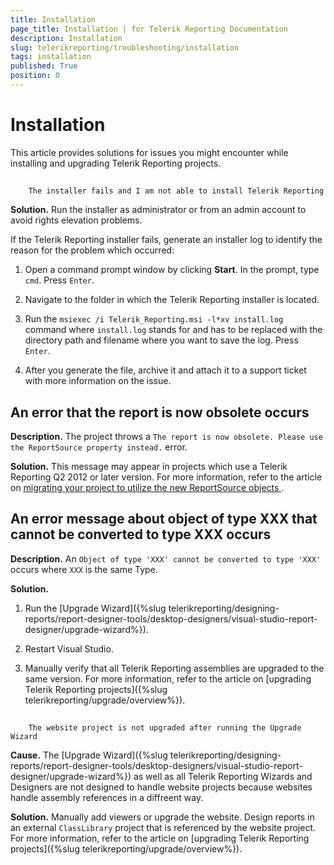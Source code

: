 ```yaml
---
title: Installation
page_title: Installation | for Telerik Reporting Documentation
description: Installation
slug: telerikreporting/troubleshooting/installation
tags: installation
published: True
position: 0
---
```


# Installation



This article provides solutions for issues you might encounter while installing and upgrading Telerik Reporting projects.
      

## 
        The installer fails and I am not able to install Telerik Reporting
      

__Solution.__
          Run the installer as administrator or from an admin account to avoid rights elevation problems.
        

If the Telerik Reporting installer fails,
          generate an installer log to identify the reason for the problem which occurred:
        

1. Open a command prompt window by clicking __Start__. In the prompt, type
              `cmd`. Press `Enter`.
            

1. Navigate to the folder in which the Telerik Reporting installer is located.

1. Run the `msiexec /i Telerik_Reporting.msi -l*xv install.log` command where
              `install.log` stands for and has to be replaced with the
              directory path and filename where you want to save the log.
              Press `Enter`.
            

1. After you generate the file, archive it and attach it to a support ticket with more information on the issue.

## An error that the report is now obsolete occurs

__Description.__
          The project throws a `The report is now obsolete. Please use the ReportSource property instead.` error.
        

__Solution.__
          This message may appear in projects which use a Telerik Reporting Q2 2012 or later version.
          For more information, refer to the article on
          [
              migrating your project to utilize the new ReportSource objects
            ](http://www.telerik.com/support/kb/reporting/details/how-to-migrate-your-project-to-utilize-the-new-reportsource-objects).
        

## An error message about object of type XXX that cannot be converted to type XXX occurs

__Description.__
          An `Object of type 'XXX' cannot be converted to type 'XXX'` occurs where `XXX`
          is the same Type.
        

__Solution.__

1. Run the [Upgrade Wizard]({%slug telerikreporting/designing-reports/report-designer-tools/desktop-designers/visual-studio-report-designer/upgrade-wizard%}).
            

1. Restart Visual Studio.
            

1. Manually verify that all Telerik Reporting assemblies are upgraded to the same version. For more information,
              refer to the article on
              [upgrading Telerik Reporting projects]({%slug telerikreporting/upgrade/overview%}).
            

## 
        The website project is not upgraded after running the Upgrade Wizard
      

__Cause.__
          The [Upgrade Wizard]({%slug telerikreporting/designing-reports/report-designer-tools/desktop-designers/visual-studio-report-designer/upgrade-wizard%}) as well as all Telerik Reporting Wizards and Designers
          are not designed to handle website projects because websites handle assembly references in a diffreent way.
        

__Solution.__
          Manually add viewers or upgrade the website. Design reports in an external `ClassLibrary` project
          that is referenced by the website project. For more information, refer to the article on
          [upgrading Telerik Reporting projects]({%slug telerikreporting/upgrade/overview%}).
        
